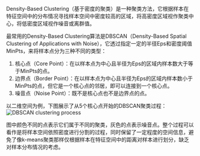 Density-Based Clustering（基于密度的聚类）是一种聚类方法，它根据样本在特征空间中的分布情况寻找样本空间中密度较高的区域，将高密度区域视作聚类中心，将低密度区域视作噪音或离群值。

最常用的Density-Based Clustering算法是DBSCAN（Density-Based Spatial Clustering of Applications with Noise），它透过指定一定的半径Eps和密度阈值MinPts，来将样本点分为三种不同的类型：
1. 核心点（Core Point）：在以样本点为中心且半径为Eps的区域内样本数大于等于MinPts的点。
2. 边界点（Border Point）：在以样本点为中心且半径为Eps的区域内样本数小于MinPts的点，但它是一个核心点的邻居，即可以连接到一个核心点。
3. 噪音点（Noise Point）：既不是核心点也不是边界点的点。

以二维空间为例，下图展示了从5个核心点开始的DBSCAN聚类过程：
![DBSCAN clustering process](https://miro.medium.com/max/600/1*WH1cji_S35tbybvloRQL4A.gif)
 
图中颜色不同的点表示它们属于不同的聚类，灰色的点表示噪音点。整个过程可以看作是将样本空间依照密度进行分割的过程，同时保留了一定程度的空间信息，避免了像k-means聚类那样仅根据样本在特征空间中的距离对样本进行划分，缺乏对样本分布情况的考虑。